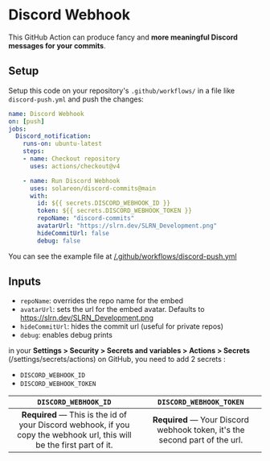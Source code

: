 # Discord Webhook
This GitHub Action can produce fancy and **more meaningful Discord messages for your commits**.

## Setup
Setup this code on your repository's `.github/workflows/` in a file like `discord-push.yml` and push the changes:

```yml
name: Discord Webhook
on: [push]
jobs:
  Discord_notification:
    runs-on: ubuntu-latest
    steps:
    - name: Checkout repository
      uses: actions/checkout@v4

    - name: Run Discord Webhook
      uses: solareon/discord-commits@main
      with:
        id: ${{ secrets.DISCORD_WEBHOOK_ID }}
        token: ${{ secrets.DISCORD_WEBHOOK_TOKEN }}
        repoName: "discord-commits"
        avatarUrl: "https://slrn.dev/SLRN_Development.png"
        hideCommitUrl: false
        debug: false

```

You can see the example file at [/.github/workflows/discord-push.yml](/.github/workflows/discord-push.yml)
## Inputs
- `repoName`: overrides the repo name for the embed
- `avatarUrl`: sets the url for the embed avatar. Defaults to https://slrn.dev/SLRN_Development.png
- `hideCommitUrl`: hides the commit url (useful for private repos)
- `debug`: enables debug prints


in your **Settings > Security > Secrets and variables > Actions > Secrets** (/settings/secrets/actions) on GitHub, you need to add 2 secrets :
- `DISCORD_WEBHOOK_ID`
- `DISCORD_WEBHOOK_TOKEN`


|                                                  `DISCORD_WEBHOOK_ID`                                                  |                           `DISCORD_WEBHOOK_TOKEN`                           |
|:----------------------------------------------------------------------------------------------------------------------:|:---------------------------------------------------------------------------:|
| **Required** — This is the id of your Discord webhook, if you copy the webhook url, this will be the first part of it. | **Required** — Your Discord webhook token, it's the second part of the url. |
